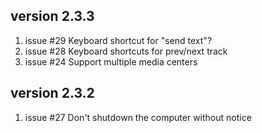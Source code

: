 ## version 2.3.3
1. issue #29 Keyboard shortcut for "send text"?
2. issue #28 Keyboard shortcuts for prev/next track
3. issue #24 Support multiple media centers

## version 2.3.2
1. issue #27 Don't shutdown the computer without notice